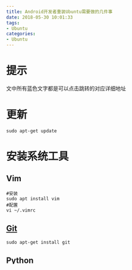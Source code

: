 ```yaml
---
title: Android开发者重装Ubuntu需要做的几件事
date: 2018-05-30 10:01:33
tags:
- Ubuntu
categories:
- Ubuntu
---
```


# 提示
文中所有蓝色文字都是可以点击跳转的对应详细地址
#  更新

```
sudo apt-get update
```
# 安装系统工具
## Vim

```
#安装
sudo apt install vim
#配置
vi ~/.vimrc
```

## [Git](https://blog.csdn.net/yhl_leo/article/details/50760140)

```
sudo apt-get install git
```

## [Python](https://blog.csdn.net/huanhuanq1209/article/details/72673236)

```
sudo apt-get install python
sudo apt-get install python3
```
## [JDK](http://www.oracle.com/technetwork/java/javase/downloads/jdk8-downloads-2133151.html)

```
解压即可
```

# 安装常用软件
## Chrome

```
wget -q -O - https://dl-ssl.google.com/linux/linux_signing_key.pub | sudo apt-key add
sudo sh -c 'echo "deb http://dl.google.com/linux/chrome/deb/ stable main" >> /etc/apt/sources.list.d/google-chrome.list'
sudo apt-get update
sudo apt-get install google-chrome-stable
```

## 搜狗输入法

```
# 安装fcitx键盘输入法系统
sudo add-apt-repository ppa:fcitx-team/nightly
sudo apt-get update
sudo apt-get install fcitx
sudo apt-get install fcitx-config-gtk
sudo apt-get install fcitx-table-all
sudo apt-get install im-switch  # 输入Y
# 下载搜狗输入法
https://pinyin.sogou.com/linux/?r=pinyin

sudo apt-get install -f
sudo dpkg -i sogoupinyin_***.deb
# 系统默认键盘输入法系统从ibus修改为fcitx
# 在安装的Fcitx配置中(如果没有)添加搜狗输入法
# Logout当前用户
```
## 截图工具[Shutter](https://blog.csdn.net/hanshileiai/article/details/46843713)

```
# 安装
sudo add-apt-repository ppa:shutter/ppa
sudo apt-get update
sudo apt-get install shutter
# 设置快捷键
系统设置的键盘设置(详见Shutter对应地址)
```
## indicator-sysmonitor

```
sudo add-apt-repository ppa:fossfreedom/indicator-sysmonitor  
sudo apt-get update  
sudo apt-get install indicator-sysmonitor 
```

# 安装IDE
## [Android Studio](https://developer.android.com/studio/)

添加Android Studio图标到左侧的工具栏
在Android Studio时Configure中选择Create Desktop Entry
![这里写图片描述](https://img-blog.csdn.net/2018053018572183?watermark/2/text/aHR0cHM6Ly9ibG9nLmNzZG4ubmV0L2x3cTU3MzM4NDkyOA==/font/5a6L5L2T/fontsize/400/fill/I0JBQkFCMA==/dissolve/70)
或者在Android Studio启动后在 Help中的Find Action搜索Create Desktop Entry
![这里写图片描述](https://img-blog.csdn.net/2018053018573037?watermark/2/text/aHR0cHM6Ly9ibG9nLmNzZG4ubmV0L2x3cTU3MzM4NDkyOA==/font/5a6L5L2T/fontsize/400/fill/I0JBQkFCMA==/dissolve/70)


#  配置环境变量
## 修改文件

```
sudo gedit .bashrc
```

## JAVA

```
JAVA_HOME=/usr/java/jdk1.8.0_101 #Your Java path
JRE_HOME=$JAVA_HOME/jre
JAVA_BIN=$JAVA_HOME/bin
CLASSPATH=.:$JAVA_HOME/lib/dt.jar:$JAVA_HOME/lib/tools.jar:$JRE_HOME/lib
PATH=$PATH:$JAVA_HOME/bin:$JRE_HOME/bin
```
## Android 

```
export ANDROID_HOME=/home/android/Sdk
export PATH=$PATH:$ANDROID_HOME/tools/:$ANDROID_HOME/platform-tools/
```

## 添加快捷命令

```
alias upload="repo upload ."
alias pull="git pull --rebase"
alias ba="git checkout alpha"
alias bd="git checkout dev"
alias add="git add ."
alias cm="git commit -s"
alias in="adb install -r"
alias ind="adb install -r /home/app/Demo/build/outputs/apk/debug.apk"
alias inr="adb install -r /home/app/Demo/build/outputs/apk/release.apk"
alias asd="./gradlew assembledebug"
alias asr="./gradlew assemblerelease"
```
